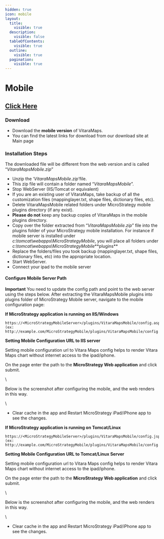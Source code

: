 ```yaml
---
hidden: true
icon: mobile
layout:
  title:
    visible: true
  description:
    visible: false
  tableOfContents:
    visible: true
  outline:
    visible: true
  pagination:
    visible: true
---
```


# Mobile

## [Click Here](https://vitarachartsdownloads.azureedge.net/distributions/Maps/5.2.0.499/VitaraMapsMobile.zip) <a href="#download" id="download"></a>

### Download <a href="#download" id="download"></a>

* Download the **mobile version** of VitaraMaps.
* You can find the latest links for download from our download site at Main page

### Installation Steps <a href="#installation-steps" id="installation-steps"></a>

The downloaded file will be different from the web version and is called “_VitaraMapsMobile.zip_”

* Unzip the ‘_VitaraMapsMobile.zip_’file.
* This zip file will contain a folder named “_VitaraMapsMobile_”.
* Stop WebServer (IIS/Tomcat or equivalent)
* If you are an existing user of VitaraMaps, take backup of all the customization files (mappinglayer.txt, shape files, dictionary files, etc).
* Delete VitaraMapsMobile related folders under MicroStrategy mobile plugins directory (if any exist).
* **Please do not** keep any backup copies of VitaraMaps in the mobile plugins directory.
* Copy over the folder extracted from “_VitaraMapsMobile.zip_” file into the plugins folder of your MicroStrategy mobile installation. For instance if mobile server is installed under _c:\tomcat\webapps\MicroStrategyMobile_, you will place all folders under _c:\tomcat\webapps\MicroStrategyMobile_\*\*plugins\*\*
* Replace the folders/files you took backup (mappinglayer.txt, shape files, dictionary files, etc) into the appropriate location.
* Start WebServer.
* Connect your ipad to the mobile server

#### Configure Mobile Server Path <a href="#configure-mobile-server-path" id="configure-mobile-server-path"></a>

**Important** You need to update the config path and point to the web server using the steps below. After extracting the VitaraMapsMobile plugins into plugins folder of MicroStrategy Mobile server, navigate to the mobile configuration page:

**If MicroStrategy application is running on IIS/Windows**

```
https://<MicroStrategyMobileServer>/plugins/VitaraMapsMobile/config.aspx 
(ex: http://example.com/MicroStrategyMobile/plugins/VitaraMapsMobile/config.aspx)
```

**Setting Mobile Configuration URL to IIS server**

Setting mobile configuration url to Vitara Maps config helps to render Vitara Maps chart without internet access to the ipad/iphone.

On the page enter the path to the **MicroStrategy Web application** and click submit.

\


Below is the screenshot after configuring the mobile, and the web renders in this way.

\


* Clear cache in the app and Restart MicroStrategy iPad/iPhone app to see the changes.

**If MicroStrategy application is running on Tomcat/Linux**

```
https://<MicroStrategyMobileServer>/plugins/VitaraMapsMobile/config.jsp 
(ex: http://example.com/MicroStrategyMobile/plugins/VitaraMapsMobile/config.jsp)
```

**Setting Mobile Configuration URL to Tomcat/Linux Server**

Setting mobile configuration url to Vitara Maps config helps to render Vitara Maps chart without internet access to the ipad/iphone.

On the page enter the path to the **MicroStrategy Web application** and click submit.

\


Below is the screenshot after configuring the mobile, and the web renders in this way.

\


* Clear cache in the app and Restart MicroStrategy iPad/iPhone app to see the changes.
